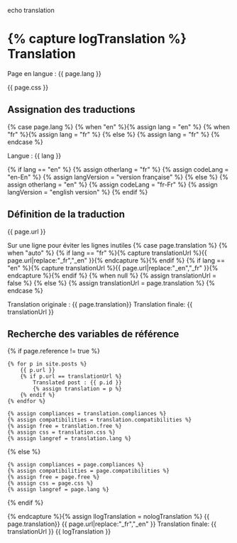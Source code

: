 echo translation

{% capture logTranslation %}
Translation
===========

Page en langue : {{ page.lang }}

{{ page.css }}

Assignation des traductions
---------------------------
{% case page.lang %}
	{% when "en" %}{% assign lang = "en" %}
	{% when "fr" %}{% assign lang = "fr" %}
	{% else %}     {% assign lang = "fr" %}
{% endcase %}

Langue : {{ lang }}

{% if lang == "en" %}
	{% assign otherlang     = "fr" %}
	{% assign codeLang      = "en-En" %}
	{% assign langVersion   = "version française" %}
{% else %}
	{% assign otherlang     = "en" %}
	{% assign codeLang      = "fr-Fr" %}
	{% assign langVersion   = "english version" %}
{% endif %}

Définition de la traduction
---------------------------
{{ page.url }}

Sur une ligne pour éviter les lignes inutiles
{% case page.translation %}
	{% when "auto" %}
		{% if lang == "fr" %}{% capture translationUrl %}{{ page.url|replace:"_fr","_en" }}{% endcapture %}{% endif %}
		{% if lang == "en" %}{% capture translationUrl %}{{ page.url|replace:"_en","_fr" }}{% endcapture %}{% endif %}
	{% when null %}
		{% assign translationUrl = false %}
	{% else %}
		{% assign translationUrl = page.translation %}
{% endcase %}

Translation originale : {{ page.translation}}
Translation finale: {{ translationUrl }}

Recherche des variables de référence
------------------------------------
{% if page.reference != true %}

	{% for p in site.posts %}
		{{ p.url }}
		{% if p.url == translationUrl %}
			Translated post : {{ p.id }}
			{% assign translation = p %}
		{% endif %}
	{% endfor %}

	{% assign compliances = translation.compliances %}
	{% assign compatibilities = translation.compatibilities %}
	{% assign free = translation.free %}
	{% assign css = translation.css %}
	{% assign langref = translation.lang %}

{% else %}

	{% assign compliances = page.compliances %}
	{% assign compatibilities = page.compatibilities %}
	{% assign free = page.free %}
	{% assign css = page.css %}
	{% assign langref = page.lang %}

{% endif %}

{% endcapture %}{% assign llogTranslation = nologTranslation %}
{{ page.translation}} {{ page.url|replace:"_fr","_en" }}
Translation finale: {{ translationUrl }}
{{ logTranslation }}